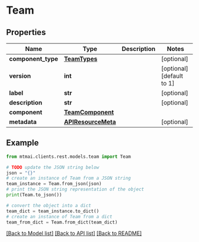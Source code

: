 # Team


## Properties

Name | Type | Description | Notes
------------ | ------------- | ------------- | -------------
**component_type** | [**TeamTypes**](TeamTypes.md) |  | [optional] 
**version** | **int** |  | [optional] [default to 1]
**label** | **str** |  | [optional] 
**description** | **str** |  | [optional] 
**component** | [**TeamComponent**](TeamComponent.md) |  | 
**metadata** | [**APIResourceMeta**](APIResourceMeta.md) |  | [optional] 

## Example

```python
from mtmai.clients.rest.models.team import Team

# TODO update the JSON string below
json = "{}"
# create an instance of Team from a JSON string
team_instance = Team.from_json(json)
# print the JSON string representation of the object
print(Team.to_json())

# convert the object into a dict
team_dict = team_instance.to_dict()
# create an instance of Team from a dict
team_from_dict = Team.from_dict(team_dict)
```
[[Back to Model list]](../README.md#documentation-for-models) [[Back to API list]](../README.md#documentation-for-api-endpoints) [[Back to README]](../README.md)


